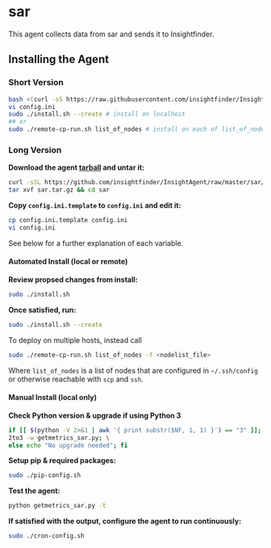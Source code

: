 # sar
This agent collects data from sar and sends it to Insightfinder.
## Installing the Agent

### Short Version
```bash
bash <(curl -sS https://raw.githubusercontent.com/insightfinder/InsightAgent/master/utils/fetch-agent.sh) sar && cd sar
vi config.ini
sudo ./install.sh --create # install on localhost
## or 
sudo ./remote-cp-run.sh list_of_nodes # install on each of list_of_nodes
```

### Long Version
**Download the agent [tarball](https://github.com/insightfinder/InsightAgent/raw/master/sar/sar.tar.gz) and untar it:**
```bash
curl -sSL https://github.com/insightfinder/InsightAgent/raw/master/sar/sar.tar.gz -o sar.tar.gz
tar xvf sar.tar.gz && cd sar
```

**Copy `config.ini.template` to `config.ini` and edit it:**
```bash
cp config.ini.template config.ini
vi config.ini
```
See below for a further explanation of each variable.

#### Automated Install (local or remote)
**Review propsed changes from install:**
```bash
sudo ./install.sh
```

**Once satisfied, run:**
```bash
sudo ./install.sh --create
```

To deploy on multiple hosts, instead call 
```bash
sudo ./remote-cp-run.sh list_of_nodes -f <nodelist_file>
```
Where `list_of_nodes` is a list of nodes that are configured in `~/.ssh/config` or otherwise reachable with `scp` and `ssh`.

#### Manual Install (local only)
**Check Python version & upgrade if using Python 3**
```bash
if [[ $(python -V 2>&1 | awk '{ print substr($NF, 1, 1) }') == "3" ]]; then \
2to3 -w getmetrics_sar.py; \
else echo "No upgrade needed"; fi
```

**Setup pip & required packages:**
```bash
sudo ./pip-config.sh
```

**Test the agent:**
```bash
python getmetrics_sar.py -t
```

**If satisfied with the output, configure the agent to run continuously:**
```bash
sudo ./cron-config.sh
```

